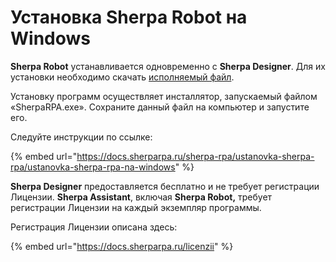# Установка Sherpa Robot на Windows

**Sherpa Robot** устанавливается одновременно с **Sherpa Designer**. Для их установки необходимо скачать [исполняемый файл](../../ssylki-na-distributivy/).

Установку программ осуществляет инсталлятор, запускаемый файлом «SherpaRPA.exe». Сохраните данный файл на компьютер и запустите его.

Следуйте инструкции по ссылке:

{% embed url="https://docs.sherparpa.ru/sherpa-rpa/ustanovka-sherpa-rpa/ustanovka-sherpa-rpa-na-windows" %}

**Sherpa Designer** предоставляется бесплатно и не требует регистрации Лицензии. **Sherpa Assistant**, включая **Sherpa Robot,** требует регистрации Лицензии на каждый экземпляр программы.

Регистрация Лицензии описана здесь:

{% embed url="https://docs.sherparpa.ru/licenzii" %}
